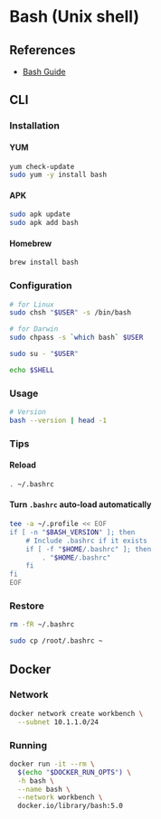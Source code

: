 # Bash (Unix shell)

## References

- [Bash Guide](https://github.com/Idnan/bash-guide)

## CLI

### Installation

#### YUM

```sh
yum check-update
sudo yum -y install bash
```

#### APK

```sh
sudo apk update
sudo apk add bash
```

#### Homebrew

```sh
brew install bash
```

### Configuration

```sh
# for Linux
sudo chsh "$USER" -s /bin/bash

# for Darwin
sudo chpass -s `which bash` $USER
```

```sh
sudo su - "$USER"
```

```sh
echo $SHELL
```

### Usage

```sh
# Version
bash --version | head -1
```

### Tips

#### Reload

```sh
. ~/.bashrc
```

#### Turn `.bashrc` auto-load automatically

```sh
tee -a ~/.profile << EOF
if [ -n "$BASH_VERSION" ]; then
    # Include .bashrc if it exists
    if [ -f "$HOME/.bashrc" ]; then
        . "$HOME/.bashrc"
    fi
fi
EOF
```

### Restore

```sh
rm -fR ~/.bashrc
```

```sh
sudo cp /root/.bashrc ~
```

## Docker

### Network

```sh
docker network create workbench \
  --subnet 10.1.1.0/24
```

### Running

```sh
docker run -it --rm \
  $(echo "$DOCKER_RUN_OPTS") \
  -h bash \
  --name bash \
  --network workbench \
  docker.io/library/bash:5.0
```
